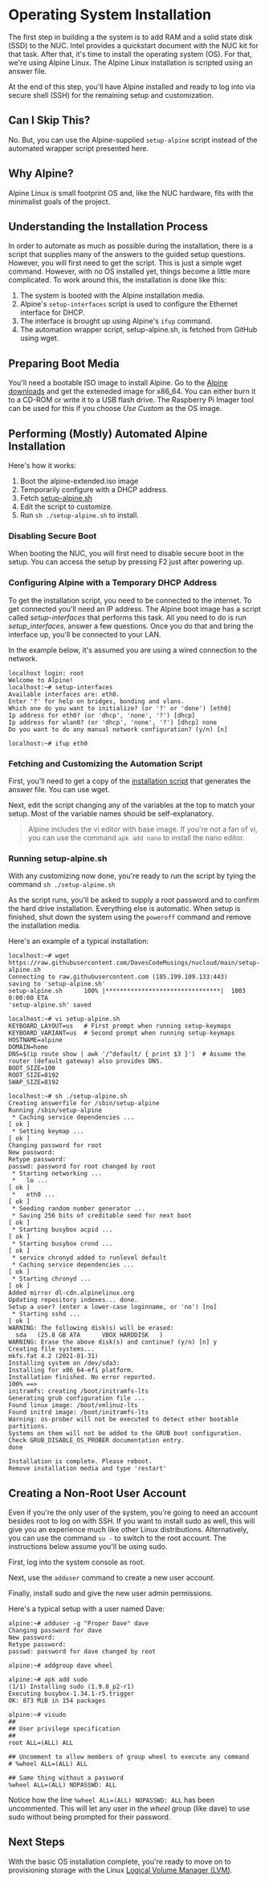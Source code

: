 # Operating System Installation

The first step in building a the system is to add RAM and a solid state disk (SSD) to the NUC. Intel provides a quickstart document with the NUC kit for that task. After that, it's time to install the operating system (OS). For that, we're using Alpine Linux. The Alpine Linux installation is scripted using an answer file.

At the end of this step, you'll have Alpine installed and ready to log into via secure shell (SSH) for the remaining setup and customization.

## Can I Skip This?
No. But, you can use the Alpine-supplied `setup-alpine` script instead of the automated wrapper script presented here.

## Why Alpine?
Alpine Linux is small footprint OS and, like the NUC hardware, fits with the minimalist goals of the project.

## Understanding the Installation Process
In order to automate as much as possible during the installation, there is a script that supplies many of the answers to the guided setup questions. However, you will first need to get the script. This is just a simple wget command. However, with no OS installed yet, things become a little more complicated. To work around this, the installation is done like this:

1. The system is booted with the Alpine installation media.
2. Alpine's `setup-interfaces` script is used to configure the Ethernet interface for DHCP.
3. The interface is brought up using Alpine's `ifup` command.
4. The automation wrapper script, setup-alpine.sh, is fetched from GitHub using wget.

## Preparing Boot Media
You'll need a bootable ISO image to install Alpine. Go to the [Alpine downloads](https://alpinelinux.org/downloads/) and get the exteneded image for x86_64. You can either burn it to a CD-ROM or write it to a USB flash drive. The Raspberry Pi Imager tool can be used for this if you choose _Use Custom_ as the OS image.

## Performing (Mostly) Automated Alpine Installation
Here's how it works:

1. Boot the alpine-extended.iso image
2. Temporarily configure with a DHCP address.
3. Fetch [setup-alpine.sh](https://raw.githubusercontent.com/DavesCodeMusings/nucloud/main/setup-alpine.sh)
4. Edit the script to customize.
5. Run `sh ./setup-alpine.sh` to install.

### Disabling Secure Boot
When booting the NUC, you will first need to disable secure boot in the setup. You can access the setup by pressing F2 just after powering up.

### Configuring Alpine with a Temporary DHCP Address
To get the installation script, you need to be connected to the internet. To get connected you'll need an IP address. The Alpine boot image has a script called _setup-interfaces_ that performs this task. All you need to do is run _setup_interfaces_, answer a few questions. Once you do that and bring the interface up, you'll be connected to your LAN.

In the example below, it's assumed you are using a wired connection to the network.

```
localhost login: root
Welcome to Alpine!
localhost:~# setup-interfaces
Available interfaces are: eth0.
Enter '?' for help on bridges, bonding and vlans.
Which one do you want to initialize? (or '?' or 'done') [eth0]
Ip address for eth0? (or 'dhcp', 'none', '?') [dhcp]
Ip address for wlan0? (or 'dhcp', 'none', '?') [dhcp] none
Do you want to do any manual network configuration? (y/n) [n]

localhost:~# ifup eth0
```

### Fetching and Customizing the Automation Script
First, you'll need to get a copy of the [installation script](https://raw.githubusercontent.com/DavesCodeMusings/nucloud/main/setup-alpine.sh) that generates the answer file. You can use wget.

Next, edit the script changing any of the variables at the top to match your setup. Most of the variable names should be self-explanatory.

>Alpine includes the vi editor with base image. If you're not a fan of vi, you can use the command `apk add nano` to install the nano editor.

### Running setup-alpine.sh
With any customizing now done, you're ready to run the script by tying the command `sh ./setup-alpine.sh` 

As the script runs, you'll be asked to supply a root password and to confirm the hard drive installation. Everything else is automatic. When setup is finished, shut down the system using the `poweroff` command and remove the installation media.

Here's an example of a typical installation:
```
localhost:~# wget https://raw.githubusercontent.com/DavesCodeMusings/nucloud/main/setup-alpine.sh
Connecting to raw.githubusercontent.com (185.199.109.133:443)
saving to 'setup-alpine.sh'
setup-alpine.sh      100% |********************************|  1003  0:00:00 ETA
'setup-alpine.sh' saved

localhost:~# vi setup-alpine.sh
KEYBOARD_LAYOUT=us   # First prompt when running setup-keymaps
KEYBOARD_VARIANT=us  # Second prompt when running setup-keymaps
HOSTNAME=alpine
DOMAIN=home
DNS=$(ip route show | awk '/^default/ { print $3 }')  # Assume the router (default gateway) also provides DNS.
BOOT_SIZE=100
ROOT_SIZE=8192
SWAP_SIZE=8192

localhost:~# sh ./setup-alpine.sh
Creating answerfile for /sbin/setup-alpine
Running /sbin/setup-alpine
 * Caching service dependencies ...                                   [ ok ]
 * Setting keymap ...                                                 [ ok ]
Changing password for root
New password:
Retype password:
passwd: password for root changed by root
 * Starting networking ...
 *   lo ...                                                           [ ok ]
 *   eth0 ...                                                         [ ok ]
 * Seeding random number generator ...
 * Saving 256 bits of creditable seed for next boot                   [ ok ]
 * Starting busybox acpid ...                                         [ ok ]
 * Starting busybox crond ...                                         [ ok ]
 * service chronyd added to runlevel default
 * Caching service dependencies ...                                   [ ok ]
 * Starting chronyd ...                                               [ ok ]
Added mirror dl-cdn.alpinelinux.org
Updating repository indexes... done.
Setup a user? (enter a lower-case loginname, or 'no') [no]
 * Starting sshd ...                                                  [ ok ]
WARNING: The following disk(s) will be erased:
  sda   (25.8 GB ATA      VBOX HARDDISK   )
WARNING: Erase the above disk(s) and continue? (y/n) [n] y
Creating file systems...
mkfs.fat 4.2 (2021-01-31)
Installing system on /dev/sda3:
Installing for x86_64-efi platform.
Installation finished. No error reported.
100% ==>
initramfs: creating /boot/initramfs-lts
Generating grub configuration file ...
Found linux image: /boot/vmlinuz-lts
Found initrd image: /boot/initramfs-lts
Warning: os-prober will not be executed to detect other bootable partitions.
Systems on them will not be added to the GRUB boot configuration.
Check GRUB_DISABLE_OS_PROBER documentation entry.
done

Installation is complete. Please reboot.
Remove installation media and type 'restart'
```

## Creating a Non-Root User Account
Even if you're the only user of the system, you're going to need an account besides root to log on with SSH. If you want to install sudo as well, this will give you an experience much like other Linux distributions. Alternatively, you can use the command `su -` to switch to the root account. The instructions below assume you'll be using sudo.

First, log into the system console as root.

Next, use the `adduser` command to create a new user account.

Finally, install sudo and give the new user admin permissions.

Here's a typical setup with a user named Dave:

```
alpine:~# adduser -g "Proper Dave" dave
Changing password for dave
New password:
Retype password:
passwd: password for dave changed by root

alpine:~# addgroup dave wheel

alpine:~# apk add sudo
(1/1) Installing sudo (1.9.8_p2-r1)
Executing busybox-1.34.1-r5.trigger
OK: 873 MiB in 154 packages

alpine:~# visudo
##
## User privilege specification
##
root ALL=(ALL) ALL

## Uncomment to allow members of group wheel to execute any command
# %wheel ALL=(ALL) ALL

## Same thing without a password
%wheel ALL=(ALL) NOPASSWD: ALL
```

Notice how the line `%wheel ALL=(ALL) NOPASSWD: ALL` has been uncommented. This will let any user in the _wheel_ group (like dave) to use sudo without being prompted for their password.

## Next Steps
With the basic OS installation complete, you're ready to move on to provisioning storage with the Linux [Logical Volume Manager (LVM)](01_LVM.md).
